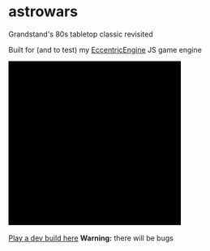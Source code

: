 # astrowars

Grandstand's 80s tabletop classic revisited

Built for (and to test) my [EccentricEngine](https://github.com/JustinPinner/EccentricEngine) JS game engine

<img src="https://github.com/JustinPinner/astrowars/blob/master/AstroWars3.gif" alt="demo gif" width="340px"/>

[Play a dev build here](https://justinpinner.github.io/astrowars/default.html=340x) **Warning:** there will be bugs
